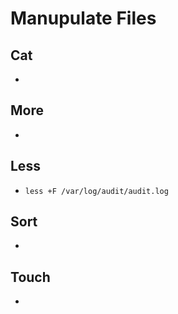 # Manupulate Files

## Cat

-

## More

-

## Less

- `less +F /var/log/audit/audit.log`

## Sort

-

## Touch

-
